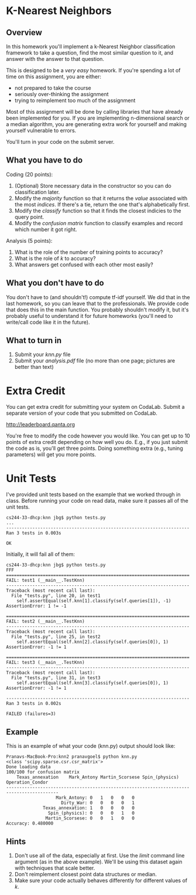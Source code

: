 K-Nearest Neighbors
=

Overview
--------

In this homework you'll implement a k-Nearest Neighbor classification
framework to take a question, find the most similar question to it,
and answer with the answer to that question.

This is designed to be a *very easy* homework.  If you're spending a
lot of time on this assignment, you are either:

* not prepared to take the course 
* seriously over-thinking the assignment
* trying to reimplement too much of the assignment

Most of this assignment will be done by calling libraries that have
already been implemented for you.  If you are implementing
n-dimensional search or a median algorithm, you are generating extra
work for yourself and making yourself vulnerable to errors.

You'll turn in your code on the submit server.

What you have to do
----

Coding (20 points):

1.  (Optional) Store necessary data in the constructor so you can do classification later.
1.  Modify the _majority_ function so that it returns the *value* associated with the most *indices*.  If there's a tie, return the one that's alphabetically first.
1.  Modify the _classify_ function so that it finds the closest indicies to the query point.
1.  Modify the _confusion matrix_ function to classify examples and record which number it got right.

Analysis (5 points):

1.  What is the role of the number of training points to accuracy?
1.  What is the role of _k_ to accuracy?
1.  What answers get confused with each other most easily?

What you don't have to do
-------
You don't have to (and shouldn't!) compute tf-idf yourself.  We did that in the last homework, so you can leave that to the professionals.  We provide code that does this in the main function.  You probably shouldn't modify it, but it's probably useful to understand it for future homeworks (you'll need to write/call code like it in the future).

What to turn in
-

1.  Submit your _knn.py_ file
1.  Submit your _analysis.pdf_ file (no more than one page; pictures
    are better than text)

Extra Credit
=
You can get extra credit for submitting your system on CodaLab.  Submit a separate version of your code that you submitted on CodaLab.

http://leaderboard.qanta.org

You're free to modify the code however you would like.  You can get up to 10 points of extra credit depending on how well you do.  E.g., if you just submit the code as is, you'll get three points.  Doing something extra (e.g., tuning parameters) will get you more points.

Unit Tests
=

I've provided unit tests based on the example that we worked through
in class.  Before running your code on read data, make sure it passes
all of the unit tests.


```
cs244-33-dhcp:knn jbg$ python tests.py
...
----------------------------------------------------------------------
Ran 3 tests in 0.003s

OK
```

Initially, it will fail all of them:
```
cs244-33-dhcp:knn jbg$ python tests.py
FFF
======================================================================
FAIL: test1 (__main__.TestKnn)
----------------------------------------------------------------------
Traceback (most recent call last):
  File "tests.py", line 20, in test1
    self.assertEqual(self.knn[1].classify(self.queries[1]), -1)
AssertionError: 1 != -1

======================================================================
FAIL: test2 (__main__.TestKnn)
----------------------------------------------------------------------
Traceback (most recent call last):
  File "tests.py", line 25, in test2
    self.assertEqual(self.knn[2].classify(self.queries[0]), 1)
AssertionError: -1 != 1

======================================================================
FAIL: test3 (__main__.TestKnn)
----------------------------------------------------------------------
Traceback (most recent call last):
  File "tests.py", line 31, in test3
    self.assertEqual(self.knn[3].classify(self.queries[0]), 1)
AssertionError: -1 != 1

----------------------------------------------------------------------
Ran 3 tests in 0.002s

FAILED (failures=3)
```

Example
-

This is an example of what your code (knn.py) output should look like:
```
Pranavs-MacBook-Pro:knn2 pranavgoel$ python knn.py 
<class 'scipy.sparse.csr.csr_matrix'>
Done loading data
100/100 for confusion matrix
	Texas_annexation	Mark_Antony	Martin_Scorsese	Spin_(physics)	Operation_Condor
------------------------------------------------------------------------------------------
                   Mark_Antony:	0	1	0	0	0
                     Dirty_War:	0	0	0	0	1
              Texas_annexation:	1	0	0	0	0
                Spin_(physics):	0	0	0	1	0
               Martin_Scorsese:	0	0	1	0	0
Accuracy: 0.480000
```

Hints
-

1.  Don't use all of the data, especially at first.  Use the _limit_
    command line argument (as in the above example).  We'll be using
    this dataset again with techniques that scale better.
1.  Don't reimplement closest point data structures or median.
1.  Make sure your code actually behaves differently for different
    values of _k_.
